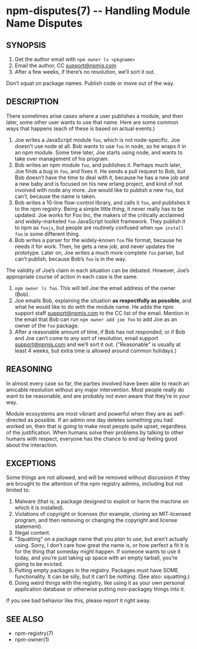 npm-disputes(7) -- Handling Module Name Disputes
================================================

## SYNOPSIS

1. Get the author email with `npm owner ls <pkgname>`
2. Email the author, CC <support@npmjs.com>
3. After a few weeks, if there’s no resolution, we’ll sort it out.

Don’t squat on package names.  Publish code or move out of the way.

## DESCRIPTION

There sometimes arise cases where a user publishes a module, and then
later, some other user wants to use that name.  Here are some common
ways that happens (each of these is based on actual events.)

1. Joe writes a JavaScript module `foo`, which is not node-specific.
   Joe doesn’t use node at all.  Bob wants to use `foo` in node, so he
   wraps it in an npm module.  Some time later, Joe starts using node,
   and wants to take over management of his program.
2. Bob writes an npm module `foo`, and publishes it.  Perhaps much
   later, Joe finds a bug in `foo`, and fixes it.  He sends a pull
   request to Bob, but Bob doesn’t have the time to deal with it,
   because he has a new job and a new baby and is focused on his new
   erlang project, and kind of not involved with node any more.  Joe
   would like to publish a new `foo`, but can’t, because the name is
   taken.
3. Bob writes a 10-line flow-control library, and calls it `foo`, and
   publishes it to the npm registry.  Being a simple little thing, it
   never really has to be updated.  Joe works for Foo Inc, the makers
   of the critically acclaimed and widely-marketed `foo` JavaScript
   toolkit framework.  They publish it to npm as `foojs`, but people are
   routinely confused when `npm install foo` is some different thing.
4. Bob writes a parser for the widely-known `foo` file format, because
   he needs it for work.  Then, he gets a new job, and never updates the
   prototype.  Later on, Joe writes a much more complete `foo` parser,
   but can’t publish, because Bob’s `foo` is in the way.

The validity of Joe’s claim in each situation can be debated.  However,
Joe’s appropriate course of action in each case is the same.

1. `npm owner ls foo`.  This will tell Joe the email address of the
   owner (Bob).
2. Joe emails Bob, explaining the situation **as respectfully as
   possible**, and what he would like to do with the module name.  He
   adds the npm support staff <support@npmjs.com> to the CC list of
   the email.  Mention in the email that Bob can run `npm owner add
   joe foo` to add Joe as an owner of the `foo` package.
3. After a reasonable amount of time, if Bob has not responded, or if
   Bob and Joe can’t come to any sort of resolution, email support
   <support@npmjs.com> and we’ll sort it out.  ("Reasonable" is
   usually at least 4 weeks, but extra time is allowed around common
   holidays.)

## REASONING

In almost every case so far, the parties involved have been able to reach
an amicable resolution without any major intervention.  Most people
really do want to be reasonable, and are probably not even aware that
they’re in your way.

Module ecosystems are most vibrant and powerful when they are as
self-directed as possible.  If an admin one day deletes something you
had worked on, then that is going to make most people quite upset,
regardless of the justification.  When humans solve their problems by
talking to other humans with respect, everyone has the chance to end up
feeling good about the interaction.

## EXCEPTIONS

Some things are not allowed, and will be removed without discussion if
they are brought to the attention of the npm registry admins, including
but not limited to:

1. Malware (that is, a package designed to exploit or harm the machine on
   which it is installed).
2. Violations of copyright or licenses (for example, cloning an
   MIT-licensed program, and then removing or changing the copyright and
   license statement).
3. Illegal content.
4. "Squatting" on a package name that you *plan* to use, but aren’t
   actually using.  Sorry, I don’t care how great the name is, or how
   perfect a fit it is for the thing that someday might happen.  If
   someone wants to use it today, and you’re just taking up space with
   an empty tarball, you’re going to be evicted.
5. Putting empty packages in the registry.  Packages must have SOME
   functionality.  It can be silly, but it can’t be *nothing*.  (See
   also: squatting.)
6. Doing weird things with the registry, like using it as your own
   personal application database or otherwise putting non-packagey
   things into it.

If you see bad behavior like this, please report it right away.

## SEE ALSO

* npm-registry(7)
* npm-owner(1)

